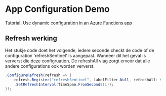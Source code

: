 # App Configuration Demo

[Tutorial: Use dynamic configuration in an Azure Functions app](https://learn.microsoft.com/en-us/azure/azure-app-configuration/enable-dynamic-configuration-azure-functions-csharp)

## Refresh werking

Het stukje code doet het volgende, iedere seconde checkt de code of de configuration 'refreshSentinel' is aangepast. Wanneer dit het geval is ververst die deze configruation. De refreshAll vlag zorgt ervoor dat alle andere configurations ook worden ververst.

```cs
.ConfigureRefresh(refresh => {
    refresh.Register("refreshSentinel", LabelFilter.Null, refreshAll: true)
    .SetRefreshInterval(TimeSpan.FromSeconds(1));
});
```
